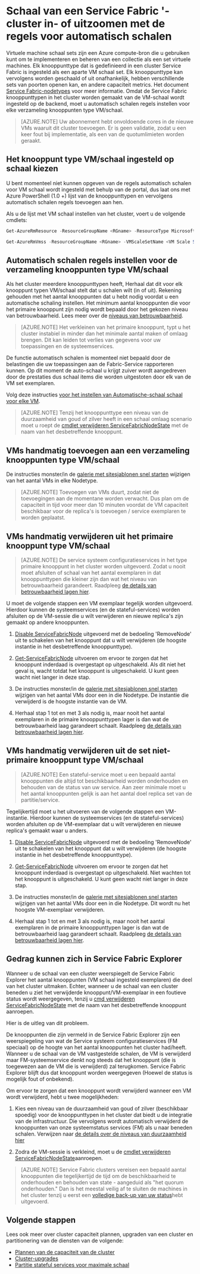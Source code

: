 <properties
   pageTitle="Schaal van een Service Fabric '-cluster in- of uitzoomen | Microsoft Azure"
   description="Een Service Fabric '-cluster in- of uitzoomen vraag door het instellen van regels voor elke verzameling knooppunten type/VM schalen automatisch schalen overeen te schalen. Toevoegen of verwijderen van knooppunten aan een cluster Service Fabric"
   services="service-fabric"
   documentationCenter=".net"
   authors="ChackDan"
   manager="timlt"
   editor=""/>

<tags
   ms.service="service-fabric"
   ms.devlang="dotnet"
   ms.topic="article"
   ms.tgt_pltfrm="na"
   ms.workload="na"
   ms.date="09/09/2016"
   ms.author="chackdan"/>


# <a name="scale-a-service-fabric-cluster-in-or-out-using-auto-scale-rules"></a>Schaal van een Service Fabric '-cluster in- of uitzoomen met de regels voor automatisch schalen

Virtuele machine schaal sets zijn een Azure compute-bron die u gebruiken kunt om te implementeren en beheren van een collectie als een set virtuele machines. Elk knooppunttype dat is gedefinieerd in een cluster Service Fabric is ingesteld als een aparte VM schaal set. Elk knooppunttype kan vervolgens worden geschaald of uit onafhankelijk, hebben verschillende sets van poorten openen kan, en andere capaciteit metrics. Het document [Service Fabric-nodetypes](service-fabric-cluster-nodetypes.md) voor meer informatie. Omdat de Service Fabric knooppunttypen in het cluster worden gemaakt van de VM-schaal wordt ingesteld op de backend, moet u automatisch schalen regels instellen voor elke verzameling knooppunten type VM/schaal.

>[AZURE.NOTE] Uw abonnement hebt onvoldoende cores in de nieuwe VMs waaruit dit cluster toevoegen. Er is geen validatie, zodat u een keer fout bij implementatie, als een van de quotumlimieten worden geraakt.

## <a name="choose-the-node-typevm-scale-set-to-scale"></a>Het knooppunt type VM/schaal ingesteld op schaal kiezen

U bent momenteel niet kunnen opgeven van de regels automatisch schalen voor VM schaal wordt ingesteld met behulp van de portal, dus laat ons met Azure PowerShell (1.0 +) lijst van de knooppunttypen en vervolgens automatisch schalen regels toevoegen aan hen.

Als u de lijst met VM schaal instellen van het cluster, voert u de volgende cmdlets:

```powershell
Get-AzureRmResource -ResourceGroupName <RGname> -ResourceType Microsoft.Compute/VirtualMachineScaleSets

Get-AzureRmVmss -ResourceGroupName <RGname> -VMScaleSetName <VM Scale Set name>
```

## <a name="set-auto-scale-rules-for-the-node-typevm-scale-set"></a>Automatisch schalen regels instellen voor de verzameling knooppunten type VM/schaal

Als het cluster meerdere knooppunttypen heeft, Herhaal dat dit voor elk knooppunt typen VM/schaal stelt dat u schalen wilt (in of uit). Rekening gehouden met het aantal knooppunten dat u hebt nodig voordat u een automatische schaling instellen. Het minimum aantal knooppunten die voor het primaire knooppunt zijn nodig wordt bepaald door het gekozen niveau van betrouwbaarheid. Lees meer over de [niveaus van betrouwbaarheid](service-fabric-cluster-capacity.md).

>[AZURE.NOTE]  Het verkleinen van het primaire knooppunt, typt u het cluster instabiel in minder dan het minimale aantal maken of omlaag brengen. Dit kan leiden tot verlies van gegevens voor uw toepassingen en de systeemservices.

De functie automatisch schalen is momenteel niet bepaald door de belastingen die uw toepassingen aan de Fabric-Service rapporteren kunnen. Op dit moment de auto-schaal u krijgt zuiver wordt aangedreven door de prestaties dus schaal items die worden uitgestoten door elk van de VM set exemplaren.  

Volg deze instructies [voor het instellen van Automatische-schaal schaal voor elke VM](../virtual-machine-scale-sets/virtual-machine-scale-sets-autoscale-overview.md).

>[AZURE.NOTE] Tenzij het knooppunttype een niveau van de duurzaamheid van goud of zilver heeft in een schaal omlaag scenario moet u roept de [cmdlet verwijderen ServiceFabricNodeState](https://msdn.microsoft.com/library/azure/mt125993.aspx) met de naam van het desbetreffende knooppunt.

## <a name="manually-add-vms-to-a-node-typevm-scale-set"></a>VMs handmatig toevoegen aan een verzameling knooppunten type VM/schaal

De instructies monster/in de [galerie met sitesjablonen snel starten](https://github.com/Azure/azure-quickstart-templates/tree/master/201-vmss-scale-existing) wijzigen van het aantal VMs in elke Nodetype. 

>[AZURE.NOTE] Toevoegen van VMs duurt, zodat niet de toevoegingen aan de momentane worden verwacht. Dus plan om de capaciteit in tijd voor meer dan 10 minuten voordat de VM capaciteit beschikbaar voor de replica's is toevoegen / service exemplaren te worden geplaatst.

## <a name="manually-remove-vms-from-the-primary-node-typevm-scale-set"></a>VMs handmatig verwijderen uit het primaire knooppunt type VM/schaal

>[AZURE.NOTE] De service systeem configuratieservices in het type primaire knooppunt in het cluster worden uitgevoerd. Zodat u nooit moet afsluiten of schaal van het aantal exemplaren in dat knooppunttypen die kleiner zijn dan wat het niveau van betrouwbaarheid garandeert. Raadpleeg [de details van betrouwbaarheid lagen hier](service-fabric-cluster-capacity.md). 

U moet de volgende stappen een VM exemplaar tegelijk worden uitgevoerd. Hierdoor kunnen de systeemservices (en de stateful-services) worden afsluiten op de VM-sessie die u wilt verwijderen en nieuwe replica's zijn gemaakt op andere knooppunten.

1. [Disable ServiceFabricNode](https://msdn.microsoft.com/library/mt125852.aspx) uitgevoerd met de bedoeling 'RemoveNode' uit te schakelen van het knooppunt dat u wilt verwijderen (de hoogste instantie in het desbetreffende knooppunttype).

2. [Get-ServiceFabricNode](https://msdn.microsoft.com/library/mt125856.aspx) uitvoeren om ervoor te zorgen dat het knooppunt inderdaad is overgestapt op uitgeschakeld. Als dit niet het geval is, wacht totdat het knooppunt is uitgeschakeld. U kunt geen wacht niet langer in deze stap.

2. De instructies monster/in de [galerie met sitesjablonen snel starten](https://github.com/Azure/azure-quickstart-templates/tree/master/201-vmss-scale-existing) wijzigen van het aantal VMs door een in die Nodetype. De instantie die verwijderd is de hoogste instantie van de VM. 

3. Herhaal stap 1 tot en met 3 als nodig is, maar nooit het aantal exemplaren in de primaire knooppunttypen lager is dan wat de betrouwbaarheid laag garandeert schaalt. Raadpleeg [de details van betrouwbaarheid lagen hier](service-fabric-cluster-capacity.md). 

## <a name="manually-remove-vms-from-the-non-primary-node-typevm-scale-set"></a>VMs handmatig verwijderen uit de set niet-primaire knooppunt type VM/schaal

>[AZURE.NOTE] Een stateful-service moet u een bepaald aantal knooppunten die altijd tot beschikbaarheid worden onderhouden en behouden van de status van uw service. Aan zeer minimale moet u het aantal knooppunten gelijk is aan het aantal doel replica set van de partitie/service. 

Tegelijkertijd moet u het uitvoeren van de volgende stappen een VM-instantie. Hierdoor kunnen de systeemservices (en de stateful-services) worden afsluiten op de VM-exemplaar dat u wilt verwijderen en nieuwe replica's gemaakt waar u anders.

1. [Disable ServiceFabricNode](https://msdn.microsoft.com/library/mt125852.aspx) uitgevoerd met de bedoeling 'RemoveNode' uit te schakelen van het knooppunt dat u wilt verwijderen (de hoogste instantie in het desbetreffende knooppunttype).

2. [Get-ServiceFabricNode](https://msdn.microsoft.com/library/mt125856.aspx) uitvoeren om ervoor te zorgen dat het knooppunt inderdaad is overgestapt op uitgeschakeld. Niet wachten tot het knooppunt is uitgeschakeld. U kunt geen wacht niet langer in deze stap.

2. De instructies monster/in de [galerie met sitesjablonen snel starten](https://github.com/Azure/azure-quickstart-templates/tree/master/201-vmss-scale-existing) wijzigen van het aantal VMs door een in die Nodetype. Dit wordt nu het hoogste VM-exemplaar verwijderen. 

3. Herhaal stap 1 tot en met 3 als nodig is, maar nooit het aantal exemplaren in de primaire knooppunttypen lager is dan wat de betrouwbaarheid laag garandeert schaalt. Raadpleeg [de details van betrouwbaarheid lagen hier](service-fabric-cluster-capacity.md).

## <a name="behaviors-you-may-observe-in-service-fabric-explorer"></a>Gedrag kunnen zich in Service Fabric Explorer

Wanneer u de schaal van een cluster weerspiegelt de Service Fabric Explorer het aantal knooppunten (VM schaal ingesteld exemplaren) die deel van het cluster uitmaken.  Echter, wanneer u de schaal van een cluster beneden u ziet het verwijderde knooppunt/VM-exemplaar in een foutieve status wordt weergegeven, tenzij u [cmd verwijderen ServiceFabricNodeState](https://msdn.microsoft.com/library/mt125993.aspx) met de naam van het desbetreffende knooppunt aanroepen.   

Hier is de uitleg van dit probleem.

De knooppunten die zijn vermeld in de Service Fabric Explorer zijn een weerspiegeling van wat de Service systeem configuratieservices (FM speciaal) op de hoogte van het aantal knooppunten het cluster had/heeft. Wanneer u de schaal van de VM vastgestelde schalen, de VM is verwijderd maar FM-systeemservice denkt nog steeds dat het knooppunt (die is toegewezen aan de VM die is verwijderd) zal terugkomen. Service Fabric Explorer blijft dus dat knooppunt worden weergegeven (Hoewel de status is mogelijk fout of onbekend).

Om ervoor te zorgen dat een knooppunt wordt verwijderd wanneer een VM wordt verwijderd, hebt u twee mogelijkheden:

1) Kies een niveau van de duurzaamheid van goud of zilver (beschikbaar spoedig) voor de knooppunttypen in het cluster dat biedt u de integratie van de infrastructuur. Die vervolgens wordt automatisch verwijderd de knooppunten van onze systeemstatus services (FM) als u naar beneden schalen.
Verwijzen naar [de details over de niveaus van duurzaamheid hier](service-fabric-cluster-capacity.md)

2) Zodra de VM-sessie is verkleind, moet u de [cmdlet verwijderen ServiceFabricNodeState](https://msdn.microsoft.com/library/mt125993.aspx)aanroepen.

>[AZURE.NOTE] Service Fabric clusters vereisen een bepaald aantal knooppunten die tegelijkertijd de tijd om de beschikbaarheid te onderhouden en behouden van state - aangeduid als "het quorum onderhouden." Dan is het meestal veilig af te sluiten de machines in het cluster tenzij u eerst een [volledige back-up van uw status](service-fabric-reliable-services-backup-restore.md)hebt uitgevoerd.

## <a name="next-steps"></a>Volgende stappen
Lees ook meer over cluster capaciteit plannen, upgraden van een cluster en partitionering van de diensten van de volgende:

- [Plannen van de capaciteit van de cluster](service-fabric-cluster-capacity.md)
- [Cluster-upgrades](service-fabric-cluster-upgrade.md)
- [Partitie stateful services voor maximale schaal](service-fabric-concepts-partitioning.md)

<!--Image references-->
[BrowseServiceFabricClusterResource]: ./media/service-fabric-cluster-scale-up-down/BrowseServiceFabricClusterResource.png
[ClusterResources]: ./media/service-fabric-cluster-scale-up-down/ClusterResources.png
